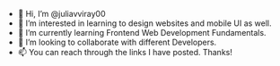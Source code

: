 - 👋 Hi, I’m @juliavviray00
- 👀 I’m interested in learning to design websites and mobile UI as well.
- 🌱 I’m currently learning Frontend Web Development Fundamentals.
- 💞️ I’m looking to collaborate with different Developers.
- 📫 You can reach through the links I have posted. Thanks!

<!---
juliavviray00/juliavviray00 is a ✨ special ✨ repository because its `README.md` (this file) appears on your GitHub profile.
You can click the Preview link to take a look at your changes.
--->
